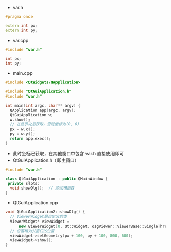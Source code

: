 * var.h

```cpp
#pragma once

extern int px;
extern int py;
```

* var.cpp

```cpp
#include "var.h"

int px;
int py;
```

* main.cpp

```cpp
#include <QtWidgets/QApplication>

#include "QtGuiApplication.h"
#include "var.h"

int main(int argc, char** argv) {
  QApplication app(argc, argv);
  QtGuiApplication w;
  w.show();
  // 在显示之后获取，否则坐标为(0, 0)
  px = w.x();
  py = w.y();
  return app.exec();
}
```

* 此时坐标已获取，在其他窗口中包含 var.h 直接使用即可
* QtGuiApplication.h（即主窗口）

```cpp
#include "var.h"

class QtGuiApplication : public QMainWindow {
 private slots:
  void showDlg();  // 添加槽函数
}
```

* QtGuiApplication.cpp

```cpp
void QtGuiApplication2::showDlg() {
  // ViewerWidget是自定义的类
  ViewerWidget* viewWidget =
      new ViewerWidget(0, Qt::Widget, osgViewer::ViewerBase::SingleThreaded);
  // 设置相对父窗口的位置
  viewWidget->setGeometry(px + 100, py + 100, 800, 600);
  viewWidget->show();
}
```
